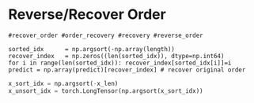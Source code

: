 # Reverse/Recover Order
``` #recover_order #order_recovery #recovery #reverse_order ```
~~~
sorted_idx      = np.argsort(-np.array(length))
recover_index   = np.zeros((len(sorted_idx)), dtype=np.int64)
for i in range(len(sorted_idx)): recover_index[sorted_idx[i]]=i
predict = np.array(predict)[recover_index] # recover original order
~~~
~~~python
x_sort_idx = np.argsort(-x_len)
x_unsort_idx = torch.LongTensor(np.argsort(x_sort_idx))
~~~
